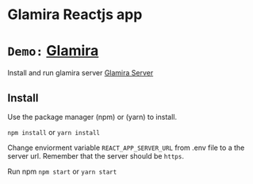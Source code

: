 

# Glamira Reactjs app

# `Demo:` [Glamira ](https://glamira-frontend.web.app)
  
  
  
Install and run glamira server
[Glamira Server](https://github.com/matias798/glamira-server)



## Install

Use the package manager (npm) or (yarn) to install.

`npm install`  or  `yarn install`

Change enviorment variable `REACT_APP_SERVER_URL` from .env file to a the server url.
Remember that the server should be `https`.

Run npm `npm start`  or  `yarn start`

